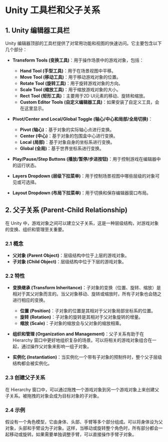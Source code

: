 # Unity 工具栏和父子关系

## 1. Unity 编辑器工具栏

Unity 编辑器顶部的工具栏提供了对常用功能和视图的快速访问。它主要包含以下几个部分：

- **Transform Tools (变换工具)**：用于操作场景中的游戏对象，包括：
  - **Hand Tool (手型工具)**：用于在场景视图中平移。
  - **Move Tool (移动工具)**：用于移动游戏对象的位置。
  - **Rotate Tool (旋转工具)**：用于旋转游戏对象的方向。
  - **Scale Tool (缩放工具)**：用于缩放游戏对象的大小。
  - **Rect Tool (矩形工具)**：主要用于2D UI元素的移动、旋转和缩放。
  - **Custom Editor Tools (自定义编辑器工具)**：如果安装了自定义工具，会在这里显示。

- **Pivot/Center and Local/Global Toggle (轴心/中心和局部/全局切换)**：
  - **Pivot (轴心)**：基于对象的实际轴心点进行变换。
  - **Center (中心)**：基于对象的包围盒中心进行变换。
  - **Local (局部)**：基于对象自身的坐标系进行变换。
  - **Global (全局)**：基于世界坐标系进行变换。

- **Play/Pause/Step Buttons (播放/暂停/步进按钮)**：用于控制游戏在编辑器中的运行状态。

- **Layers Dropdown (层级下拉菜单)**：用于控制场景视图中哪些层级的对象可见或可选择。

- **Layout Dropdown (布局下拉菜单)**：用于切换和保存编辑器窗口布局。

## 2. 父子关系 (Parent-Child Relationship)

在 Unity 中，游戏对象之间可以建立父子关系，这是一种层级结构，对游戏对象的变换、组织和管理至关重要。

### 2.1 概念

- **父对象 (Parent Object)**：层级结构中位于上层的游戏对象。
- **子对象 (Child Object)**：层级结构中位于下层的游戏对象。

### 2.2 特性

- **变换继承 (Transform Inheritance)**：子对象的变换（位置、旋转、缩放）是相对于其父对象而言的。当父对象移动、旋转或缩放时，所有子对象也会随之进行相应的变换。
  - **位置 (Position)**：子对象的位置是其相对于父对象局部坐标系的位置。
  - **旋转 (Rotation)**：子对象的旋转是其相对于父对象旋转的增量。
  - **缩放 (Scale)**：子对象的缩放会与父对象的缩放相乘。

- **组织和管理 (Organization and Management)**：父子关系有助于在 Hierarchy 窗口中更好地组织复杂的场景。可以将相关的游戏对象组合在一起，通过操作父对象来影响一组子对象。

- **实例化 (Instantiation)**：当实例化一个带有子对象的预制件时，整个父子层级结构都会被实例化。

### 2.3 创建父子关系

在 Hierarchy 窗口中，可以通过拖拽一个游戏对象到另一个游戏对象上来创建父子关系。被拖拽的对象会成为目标对象的子对象。

### 2.4 示例

假设有一个角色模型，它由身体、头部、手臂等多个部分组成。可以将身体设为父对象，头部和手臂设为子对象。这样，当移动或旋转整个角色时，所有部分都会一起移动或旋转。如果需要单独调整手臂，可以直接操作手臂子对象。